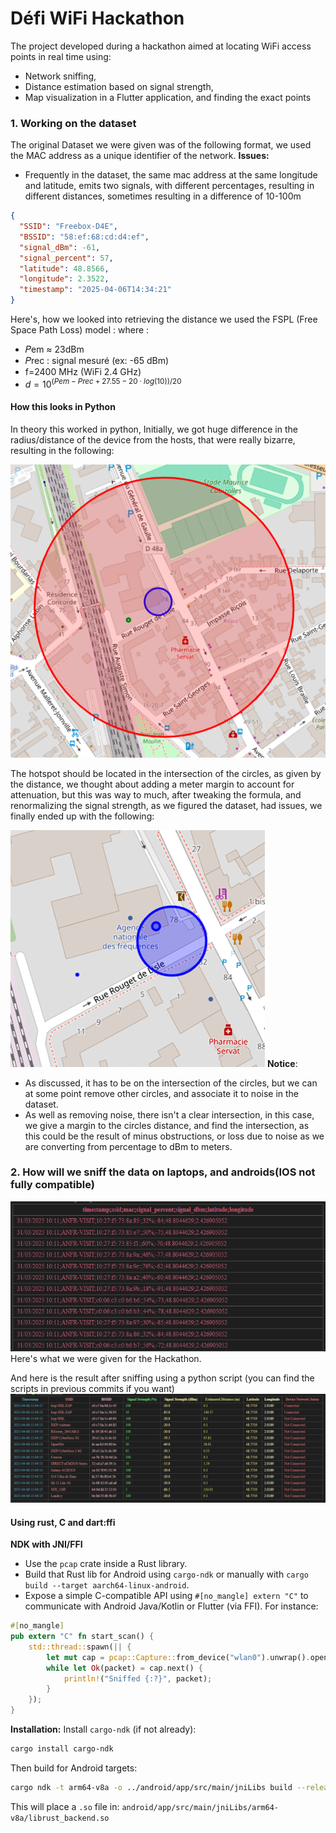 # Défi WiFi Hackathon
The project developed during a hackathon aimed at locating WiFi access points in real time using:
- Network sniffing,
- Distance estimation based on signal strength,
- Map visualization in a Flutter application, and finding the exact points
### 1. Working on the dataset
The original Dataset we were given was of the following format, we used the MAC address as a unique identifier of the network.
**Issues:**
- Frequently in the dataset, the same mac address at the same longitude and latitude, emits two signals, with different percentages, resulting in different distances, sometimes resulting in a difference of 10-100m
```json
{
  "SSID": "Freebox-D4E",
  "BSSID": "58:ef:68:cd:d4:ef",
  "signal_dBm": -61,
  "signal_percent": 57,
  "latitude": 48.8566,
  "longitude": 2.3522,
  "timestamp": "2025-04-06T14:34:21"
}
```

Here's, how we looked into retrieving the distance
we used the FSPL (Free Space Path Loss) model :
where :
- 𝑃em ≈ 23dBm
- 𝑃rec : signal mesuré (ex: -65 dBm)
- f=2400 MHz (WiFi 2.4 GHz)
- $d=10^{(Pem − Prec​ + 27.55−20⋅log(10))/20}$

#### How this looks in Python
In theory this worked in python,
Initially, we got huge difference in the radius/distance of the device from the hosts, that were really bizarre, resulting in the following:

![](image1.png)

The hotspot should be located in the intersection of the circles, as given by the distance, we thought about adding a meter margin to account for attenuation, but this was way to much, after tweaking the formula, and renormalizing the signal strength, as we figured the dataset, had issues, we finally ended up with the following:

![](Image2.png)
**Notice**: 
- As discussed, it has to be on the intersection of the circles, but we can at some point remove other circles, and associate it to noise in the dataset.
- As well as removing noise, there isn't a clear intersection, in this case, we give a margin to the circles distance, and find the intersection, as this could be the result of minus obstructions, or loss due to noise as we are converting from percentage to dBm to meters.
### 2. How will we sniff the data on laptops, and androids(IOS not fully compatible)

![](OGGdata.png)
Here's what we were given for the Hackathon.

And here is the result after sniffing using a python script (you can find the scripts in previous commits if you want)
![](Ogdata.png)

#### Using rust, C and dart:ffi
 **NDK with JNI/FFI**
- Use the `pcap` crate inside a Rust library.
- Build that Rust lib for Android using `cargo-ndk` or manually with `cargo build --target aarch64-linux-android`.
- Expose a simple C-compatible API using `#[no_mangle] extern "C"` to communicate with Android Java/Kotlin or Flutter (via FFI).
For instance:

```rust
#[no_mangle]
pub extern "C" fn start_scan() {
    std::thread::spawn(|| {
        let mut cap = pcap::Capture::from_device("wlan0").unwrap().open().unwrap();
        while let Ok(packet) = cap.next() {
            println!("Sniffed {:?}", packet);
        }
    });
}
```

**Installation:**
Install `cargo-ndk` (if not already):
``` bash
cargo install cargo-ndk
```

Then build for Android targets:
```bash
cargo ndk -t arm64-v8a -o ../android/app/src/main/jniLibs build --release
```

This will place a `.so` file in: `android/app/src/main/jniLibs/arm64-v8a/librust_backend.so`
